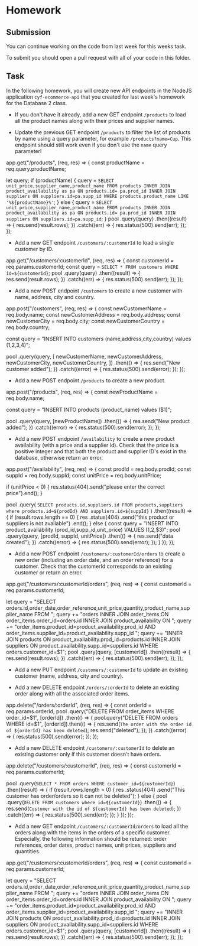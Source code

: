 # Homework

## Submission

You can continue working on the code from last week for this weeks task.

To submit you should open a pull request with all of your code in this folder.

## Task

In the following homework, you will create new API endpoints in the NodeJS application `cyf-ecommerce-api` that you created for last week's homework for the Database 2 class.

- If you don't have it already, add a new GET endpoint `/products` to load all the product names along with their prices and supplier names.

- Update the previous GET endpoint `/products` to filter the list of products by name using a query parameter, for example `/products?name=Cup`. This endpoint should still work even if you don't use the `name` query parameter!

app.get("/products", (req, res) => {
const productName = req.query.productName;

let query;
if (productName) {
query = `SELECT unit_price,supplier_name,product_name FROM products INNER JOIN product_availability as pa ON products.id= pa.prod_id INNER JOIN suppliers ON suppliers.id=pa.supp_id WHERE products.product_name LIKE '%${productName}%'`;
} else {
query = `SELECT unit_price,supplier_name,product_name FROM products INNER JOIN product_availability as pa ON products.id= pa.prod_id INNER JOIN suppliers ON suppliers.id=pa.supp_id`;
}
pool
.query(query)
.then((result) => {
res.send(result.rows);
})
.catch((err) => {
res.status(500).send(err);
});
});

- Add a new GET endpoint `/customers/:customerId` to load a single customer by ID.

app.get("/customers/:customerId", (req, res) => {
const customerId = req.params.customerId;
const query = `SELECT * FROM customers WHERE id=${customerId}`;
pool
.query(query)
.then((result) => {
res.send(result.rows);
})
.catch((err) => {
res.status(500).send(err);
});
});

- Add a new POST endpoint `/customers` to create a new customer with name, address, city and country.

app.post("/customers", (req, res) => {
const newCustomerName = req.body.name;
const newCustomerAddress = req.body.address;
const newCustomerCity = req.body.city;
const newCustomerCountry = req.body.country;

const query =
"INSERT INTO customers (name,address,city,country) values ($1,$2,$3,$4)";

pool
.query(query, [
newCustomerName,
newCustomerAddress,
newCustomerCity,
newCustomerCountry,
])
.then(() => {
res.send("New customer added");
})
.catch((error) => {
res.status(500).send(error);
});
});

- Add a new POST endpoint `/products` to create a new product.

app.post("/products", (req, res) => {
const newProductName = req.body.name;

const query = "INSERT INTO products (product_name) values ($1)";

pool
.query(query, [newProductName])
.then(() => {
res.send("New product added");
})
.catch((error) => {
res.status(500).send(error);
});
});

- Add a new POST endpoint `/availability` to create a new product availability (with a price and a supplier id). Check that the price is a positive integer and that both the product and supplier ID's exist in the database, otherwise return an error.

app.post("/availability", (req, res) => {
const prodId = req.body.prodId;
const suppId = req.body.suppId;
const unitPrice = req.body.unitPrice;

if (unitPrice < 0) {
res.status(404).send("please enter the correct price").end();
}

pool
.query(
`SELECT products.id,suppliers.id FROM products,suppliers where products.id=${prodId} AND suppliers.id=${suppId}`
)
.then((result) => {
if (result.rows.length == 0) {
res
.status(404)
.send("this product or suppliers is not available")
.end();
} else {
const query =
"INSERT INTO product_availability (prod_id,supp_id,unit_price) VALUES ($1,$2,$3)";
pool
.query(query, [prodId, suppId, unitPrice])
.then(() => {
res.send("data created");
})
.catch((error) => {
res.status(500).send(error);
});
}
});
});

- Add a new POST endpoint `/customers/:customerId/orders` to create a new order (including an order date, and an order reference) for a customer. Check that the customerId corresponds to an existing customer or return an error.

app.get("/customers/:customerId/orders", (req, res) => {
const customerId = req.params.customerId;

let query =
"SELECT orders.id,order_date,order_reference,unit_price,quantity,product_name,supplier_name FROM ";
query +=
"orders INNER JOIN order_items ON order_items.order_id=orders.id INNER JOIN product_availability ON ";
query +=
"order_items.product_id=product_availability.prod_id AND order_items.supplier_id=product_availability.supp_id ";
query +=
"INNER JOIN products ON product_availability.prod_id=products.id INNER JOIN suppliers ON product_availability.supp_id=suppliers.id WHERE orders.customer_id=$1";
pool
.query(query, [customerId])
.then((result) => {
res.send(result.rows);
})
.catch((err) => {
res.status(500).send(err);
});
});

- Add a new PUT endpoint `/customers/:customerId` to update an existing customer (name, address, city and country).

- Add a new DELETE endpoint `/orders/:orderId` to delete an existing order along with all the associated order items.

app.delete("/orders/:orderId", (req, res) => {
const orderId = req.params.orderId;
pool
.query("DELETE FROM order_items WHERE order_id=$1", [orderId])
.then(() => {
pool.query("DELETE FROM orders WHERE id=$1", [orderId]).then(() => {
res.send(`The order with the order id of ${orderId} has been deleted`);
res.send("deleted");
});
})
.catch((error) => {
res.status(500).send(error);
});
});

- Add a new DELETE endpoint `/customers/:customerId` to delete an existing customer only if this customer doesn't have orders.

app.delete("/customers/:customerId", (req, res) => {
const customerId = req.params.customerId;

pool
.query(`SELECT * FROM orders WHERE customer_id=${customerId}`)
.then((result) => {
if (result.rows.length > 0) {
res
.status(404)
.send("This customer has order/orders so it can not be deleted");
} else {
pool
.query(`DELETE FROM customers where id=${customerId}`)
.then(() => {
res.send(`Customer with the id of ${customerId} has been deleted`);
})
.catch((err) => {
res.status(500).send(err);
});
}
});
});

- Add a new GET endpoint `/customers/:customerId/orders` to load all the orders along with the items in the orders of a specific customer. Especially, the following information should be returned: order references, order dates, product names, unit prices, suppliers and quantities.

app.get("/customers/:customerId/orders", (req, res) => {
const customerId = req.params.customerId;

let query =
"SELECT orders.id,order_date,order_reference,unit_price,quantity,product_name,supplier_name FROM ";
query +=
"orders INNER JOIN order_items ON order_items.order_id=orders.id INNER JOIN product_availability ON ";
query +=
"order_items.product_id=product_availability.prod_id AND order_items.supplier_id=product_availability.supp_id ";
query +=
"INNER JOIN products ON product_availability.prod_id=products.id INNER JOIN suppliers ON product_availability.supp_id=suppliers.id WHERE orders.customer_id=$1";
pool
.query(query, [customerId])
.then((result) => {
res.send(result.rows);
})
.catch((err) => {
res.status(500).send(err);
});
});
